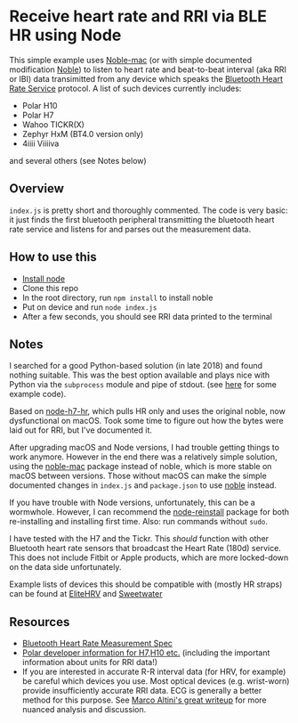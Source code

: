 # Receive heart rate and RRI via BLE HR using Node

This simple example uses [Noble-mac](https://github.com/Timeular/noble-mac) (or with simple documented modification [Noble](https://github.com/sandeepmistry/noble)) to listen to heart rate and beat-to-beat interval (aka RRI or IBI) data transimitted from any device which speaks the [Bluetooth Heart Rate Service](https://www.bluetooth.com/specifications/gatt/viewer?attributeXmlFile=org.bluetooth.service.heart_rate.xml&u=org.bluetooth.service.heart_rate.xml) protocol. A list of such devices currently includes: 

- Polar H10
- Polar H7
- Wahoo TICKR(X)
- Zephyr HxM (BT4.0 version only)
- 4iiii Viiiiva

and several others (see Notes below)

## Overview

`index.js` is pretty short and thoroughly commented. The code is very basic: it just finds the first bluetooth peripheral transmitting the bluetooth heart rate service and listens for and parses out the measurement data.

## How to use this

- [Install node](https://nodejs.org/en/download/)
- Clone this repo
- In the root directory, run `npm install` to install noble
- Put on device and run `node index.js`
- After a few seconds, you should see RRI data printed to the terminal

## Notes
I searched for a good Python-based solution (in late 2018) and found nothing suitable. This was the best option available and plays nice with Python via the `subprocess` module and pipe of stdout. (see [here](https://stackoverflow.com/a/52940833/695804) for some example code). 

Based on [node-h7-hr](https://github.com/jakelear/node-h7-hr), which pulls HR only and uses the original noble, now dysfunctional on macOS. Took some time to figure out how the bytes were laid out for RRI, but I've documented it. 

After upgrading macOS and Node versions, I had trouble getting things to work anymore. However in the end there was a relatively simple solution, using the [noble-mac](https://github.com/Timeular/noble-mac) package instead of noble, which is more stable on macOS between versions. Those without macOS can make the simple documented changes in `index.js` and `package.json` to use [noble](https://github.com/sandeepmistry/noble) instead. 

If you have trouble with Node versions, unfortunately, this can be a wormwhole. However, I can recommend the [node-reinstall](https://github.com/brock/node-reinstall/) package for both re-installing and installing first time. Also: run commands without `sudo`. 

I have tested with the H7 and the Tickr. This _should_ function with other Bluetooth heart rate sensors that broadcast the Heart Rate (180d) service. This does not include Fitbit or Apple products, which are more locked-down on the data side unfortunately.

Example lists of devices this should be compatible with (mostly HR straps) can be found at [EliteHRV](https://elitehrv.com/compatible-devices) and [Sweetwater](http://www.sweetwaterhrv.com/healthsensors.shtml)

## Resources

- [Bluetooth Heart Rate Measurement Spec](https://www.bluetooth.com/specifications/gatt/viewer?attributeXmlFile=org.bluetooth.characteristic.heart_rate_measurement.xml)
- [Polar developer information for H7,H10 etc.](https://developer.polar.com/wiki/H6,_H7_and_H10_Heart_rate_sensors) (including the important information about units for RRI data!)
- If you are interested in accurate R-R interval data (for HRV, for example) be careful which devices you use. Most optical devices (e.g. wrist-worn) provide insufficiently accurate RRI data. ECG is generally a better method for this purpose. See [Marco Altini's great writeup](https://www.hrv4training.com/blog/hardware-for-hrv-what-sensor-should-you-use) for more nuanced analysis and discussion.

